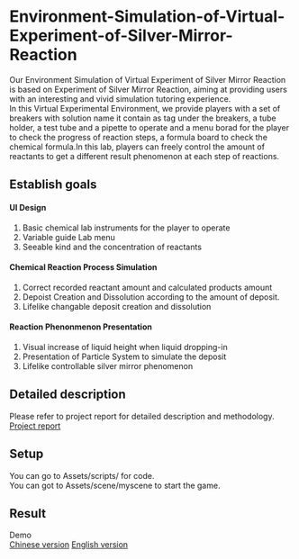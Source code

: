 # Environment-Simulation-of-Virtual-Experiment-of-Silver-Mirror-Reaction
Our Environment Simulation of Virtual Experiment of Silver Mirror Reaction is based on Experiment of Silver Mirror Reaction, aiming at providing users with an interesting and vivid simulation tutoring experience.  
In this Virtual Experimental Environment, we provide players with a set of breakers with solution name it contain as tag under the breakers, a tube holder, a test tube and a pipette to operate and a menu borad for the player to check the progress of reaction steps, a formula board to check the chemical formula.In this lab, players can freely control the amount of reactants to get a different result phenomenon at each step of reactions.

## Establish goals
#### UI Design
1. Basic chemical lab instruments for the player to operate
2. Variable guide Lab menu
3. Seeable kind and the concentration of reactants  

#### Chemical Reaction Process Simulation
1. Correct recorded reactant amount and calculated products amount
2. Depoist Creation and Dissolution according to the amount of deposit.
3. Lifelike changable deposit creation and dissolution

#### Reaction Phenonmenon Presentation
1. Visual increase of liquid height when liquid dropping-in
2. Presentation of Particle System to simulate the deposit
3. Lifelike controllable silver mirror phenomenon

## Detailed description

Please refer to project report for detailed description and methodology. [Project report](project_report.pdf)

## Setup

You can go to Assets/scripts/ for code.  
You can got to Assets/scene/myscene to start the game.  

## Result
Demo  
[Chinese version](https://www.bilibili.com/video/av57048946)
[English version](https://youtu.be/0eMfe_lq1ZA)



